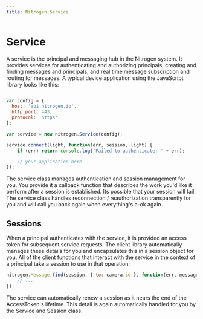 ```yaml
---
title: Nitrogen Service
---
```


# Service

A service is the principal and messaging hub in the Nitrogen system.  It provides services for authenticating and authorizing principals, creating and finding messages and principals, and real time message subscription and routing for messages.  A typical device application using the JavaScript library looks like this:

```javascript

var config = {
  host: 'api.nitrogen.io',
  http_port: 443,
  protocol: 'https'  
};

var service = new nitrogen.Service(config);

service.connect(light, function(err, session, light) {
    if (err) return console.log('Failed to authenticate: ' + err);

    // your application here
});
```

The service class manages authentication and session management for you.  You provide it a callback function that describes the work you'd like it perform after a session is established.  Its possible that your session will fail.  The service class handles reconnection / reauthorization transparently for you and will call you back again when everything's a-ok again.

## Sessions

When a principal authenticates with the service, it is provided an access token for subsequent service requests. The client library automatically manages these details for you and encapsulates this in a session object for you. All of the client functions that interact with the service in the context of a principal take a session to use in that operation:

```javascript
nitrogen.Message.find(session, { to: camera.id }, function(err, messages) {
    // ...
});
```

The service can automatically renew a session as it nears the end of the AccessToken's lifetime.  This detail is again automatically handled for you by the Service and Session class.